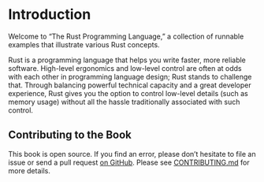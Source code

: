 # Introduction

Welcome to “The Rust Programming Language,” a collection of runnable examples
that illustrate various Rust concepts.

Rust is a programming language that helps you write faster, more reliable
software. High-level ergonomics and low-level control are often at odds with
each other in programming language design; Rust stands to challenge that.
Through balancing powerful technical capacity and a great developer
experience, Rust gives you the option to control low-level details (such as
memory usage) without all the hassle traditionally associated with such
control.

## Contributing to the Book

This book is open source. If you find an error, please don’t hesitate to file
an issue or send a pull request [on GitHub]. Please see [CONTRIBUTING.md] for
more details.

[on GitHub]: https://github.com/rust-lang/rust-by-example
[CONTRIBUTING.md]: https://github.com/rust-lang/rust-by-example/blob/master/CONTRIBUTING.md